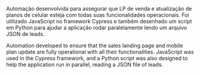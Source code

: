 Automação desenvolvida para assegurar que LP de venda e atualização de planos de celular esteja com todas suas funcionalidades operacionais. 
Foi utilizado JavaScript no framework Cypress e também desenhado um script em Python para ajudar a aplicação rodar paralelamente lendo um arquivo JSON de leads.

Automation developed to ensure that the sales landing page and mobile plan update are fully operational with all their functionalities. 
JavaScript was used in the Cypress framework, and a Python script was also designed to help the application run in parallel, reading a JSON file of leads.
